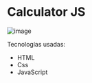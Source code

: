 # Calculator JS

![image](https://github.com/mariaperez15/Calculator/assets/123765659/f7853397-5db0-49b0-9c08-520056baa630)

Tecnologías usadas:
- HTML
- Css
- JavaScript
